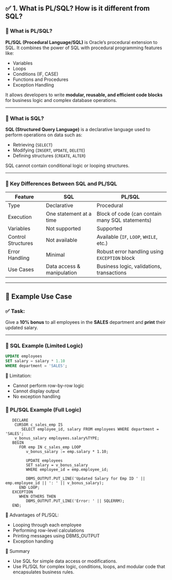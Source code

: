 ## ✅ 1. What is PL/SQL? How is it different from SQL?

### 🔷 What is PL/SQL?
**PL/SQL (Procedural Language/SQL)** is Oracle’s procedural extension to SQL. It combines the power of SQL with procedural programming features like:
- Variables
- Loops
- Conditions (IF, CASE)
- Functions and Procedures
- Exception Handling

It allows developers to write **modular, reusable, and efficient code blocks** for business logic and complex database operations.

---

### 🔷 What is SQL?
**SQL (Structured Query Language)** is a declarative language used to perform operations on data such as:
- Retrieving (`SELECT`)
- Modifying (`INSERT`, `UPDATE`, `DELETE`)
- Defining structures (`CREATE`, `ALTER`)

SQL cannot contain conditional logic or looping structures.

---

### 🔄 Key Differences Between SQL and PL/SQL

| Feature          | SQL                            | PL/SQL                                |
|------------------|--------------------------------|----------------------------------------|
| Type             | Declarative                    | Procedural                             |
| Execution        | One statement at a time        | Block of code (can contain many SQL statements) |
| Variables        | Not supported                  | Supported                              |
| Control Structures| Not available                 | Available (`IF`, `LOOP`, `WHILE`, etc.) |
| Error Handling   | Minimal                        | Robust error handling using `EXCEPTION` block |
| Use Cases        | Data access & manipulation     | Business logic, validations, transactions |

---

## 🚀 Example Use Case

### ✅ Task:
Give a **10% bonus** to all employees in the **SALES** department and **print** their updated salary.

---

### 🔸 SQL Example (Limited Logic)
  ```sql
  UPDATE employees
  SET salary = salary * 1.10
  WHERE department = 'SALES';
```
🧩 Limitation:
- Cannot perform row-by-row logic
- Cannot display output
- No exception handling

### 🔸 PL/SQL Example (Full Logic)
 ```PL/SQL
    DECLARE
     CURSOR c_sales_emp IS
        SELECT employee_id, salary FROM employees WHERE department = 'SALES';
     v_bonus_salary employees.salary%TYPE;
    BEGIN
       FOR emp IN c_sales_emp LOOP
          v_bonus_salary := emp.salary * 1.10;
          
          UPDATE employees
          SET salary = v_bonus_salary
          WHERE employee_id = emp.employee_id;
    
          DBMS_OUTPUT.PUT_LINE('Updated Salary for Emp ID ' || emp.employee_id || ': ' || v_bonus_salary);
       END LOOP;
    EXCEPTION
       WHEN OTHERS THEN
          DBMS_OUTPUT.PUT_LINE('Error: ' || SQLERRM);
    END;

```

🎯 Advantages of PL/SQL:
-  Looping through each employee
-  Performing row-level calculations
-  Printing messages using DBMS_OUTPUT
-  Exception handling

📌 Summary
  - Use SQL for simple data access or modifications.
  - Use PL/SQL for complex logic, conditions, loops, and modular code that encapsulates business rules.


